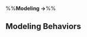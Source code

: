 <link rel="stylesheet" href="{{baseUrl}}/css/textbook.css">

<div class="website-content">

%%**Modeling &rarr;**%%

## Modeling Behaviors

<div id="main">

<include src="activityDiagrams/embed.md" />
<include src="sequenceDiagramsBasic/embed.md" />
<!-- <include src="sequenceDiagramsIntermediate/embed.md" /> -->
<!-- <include src="sequenceDiagramsAdvanced/embed.md" /> -->
<include src="useCaseDiagrams/embed.md" />
<include src="timingDiagrams/embed.md" />
<include src="interactionOverviewDiagrams/embed.md" />
<include src="communicationDiagrams/embed.md" />
<include src="stateMachineDiagrams/embed.md" />

</div>

</div>
